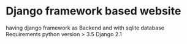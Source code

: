 # Django framework based website
having django framework as Backend and with sqlite database
Requirements
       python version > 3.5
       Django 2.1
